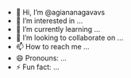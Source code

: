 - 👋 Hi, I’m @agiananagavavs
- 👀 I’m interested in ...
- 🌱 I’m currently learning ...
- 💞️ I’m looking to collaborate on ...
- 📫 How to reach me ...
- 😄 Pronouns: ...
- ⚡ Fun fact: ...

<!---
agiananagavavs/agiananagavavs is a ✨ special ✨ repository because its `README.md` (this file) appears on your GitHub profile.
You can click the Preview link to take a look at your changes.
--->

